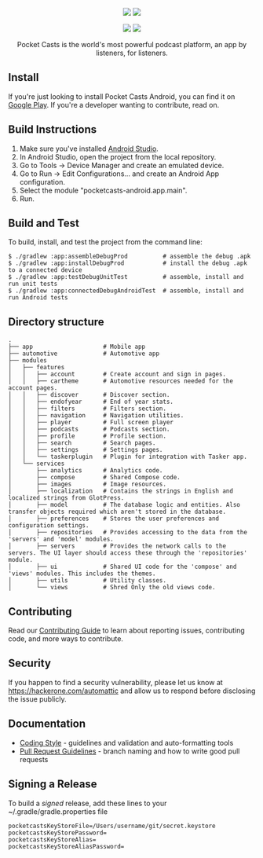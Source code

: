 <p align="center">
    <img src="https://user-images.githubusercontent.com/308331/194037473-41ad7eba-8602-4be5-be73-49e3c0c48c12.svg#gh-light-mode-only" />
    <img src="https://user-images.githubusercontent.com/308331/194041226-4c6d8181-cafa-4ea8-8735-1d8106f5e5f6.svg#gh-dark-mode-only" />
</p>

<p align="center">
    <a href="https://buildkite.com/automattic/pocket-casts-android"><img src="https://badge.buildkite.com/dc67ef3537ad6cf097ff193b28063347418205a341d55f9940.svg?branch=main" /></a>
    <a href="https://github.com/Automattic/pocket-casts-android/blob/main/LICENSE.md"><img src="https://img.shields.io/badge/license-MPL-blue" /></a>
</p>

<p align="center">
    Pocket Casts is the world's most powerful podcast platform, an app by listeners, for listeners.
</p>

## Install

If you're just looking to install Pocket Casts Android, you can find it on [Google Play](https://play.google.com/store/apps/details?id=au.com.shiftyjelly.pocketcasts). If you're a developer wanting to contribute, read on.

## Build Instructions

1. Make sure you've installed [Android Studio](https://developer.android.com/studio/index.html).
2. In Android Studio, open the project from the local repository.
3. Go to Tools → Device Manager and create an emulated device.
4. Go to Run → Edit Configurations… and create an Android App configuration. 
5. Select the module "pocketcasts-android.app.main".
6. Run.

## Build and Test

To build, install, and test the project from the command line:

    $ ./gradlew :app:assembleDebugProd          # assemble the debug .apk
    $ ./gradlew :app:installDebugProd           # install the debug .apk to a connected device
    $ ./gradlew :app:testDebugUnitTest          # assemble, install and run unit tests
    $ ./gradlew :app:connectedDebugAndroidTest  # assemble, install and run Android tests

## Directory structure
    .
    ├── app                    # Mobile app
    ├── automotive             # Automotive app
    ├── modules
    │   ├── features
    │   │   ├── account        # Create account and sign in pages.
    │   │   ├── cartheme       # Automotive resources needed for the account pages.
    │   │   ├── discover       # Discover section.
    │   │   ├── endofyear      # End of year stats.
    │   │   ├── filters        # Filters section.
    │   │   ├── navigation     # Navigation utilities.
    │   │   ├── player         # Full screen player
    │   │   ├── podcasts       # Podcasts section.
    │   │   ├── profile        # Profile section.
    │   │   ├── search         # Search pages.
    │   │   ├── settings       # Settings pages.
    │   │   └── taskerplugin   # Plugin for integration with Tasker app.
    │   └── services
    │       ├── analytics      # Analytics code.
    │       ├── compose        # Shared Compose code.
    │       ├── images         # Image resources.
    │       ├── localization   # Contains the strings in English and localized strings from GlotPress. 
    │       ├── model          # The database logic and entities. Also transfer objects required which aren't stored in the database.
    │       ├── preferences    # Stores the user preferences and configuration settings.
    │       ├── repositories   # Provides accessing to the data from the 'servers' and 'model' modules.
    │       ├── servers        # Provides the network calls to the servers. The UI layer should access these through the 'repositories' module.
    │       ├── ui             # Shared UI code for the 'compose' and 'views' modules. This includes the themes.
    │       ├── utils          # Utility classes.
    │       └── views          # Shred Only the old views code.

## Contributing

Read our [Contributing Guide](CONTRIBUTING.md) to learn about reporting issues, contributing code, and more ways to contribute.

## Security

If you happen to find a security vulnerability, please let us know at https://hackerone.com/automattic and allow us to respond before disclosing the issue publicly.

## Documentation

- [Coding Style](docs/coding-style.md) - guidelines and validation and auto-formatting tools
- [Pull Request Guidelines](docs/pull-request-guidelines.md) - branch naming and how to write good pull requests

## Signing a Release

To build a _signed_ release, add these lines to your ~/.gradle/gradle.properties file

    pocketcastsKeyStoreFile=/Users/username/git/secret.keystore
    pocketcastsKeyStorePassword=
    pocketcastsKeyStoreAlias=
    pocketcastsKeyStoreAliasPassword=
